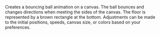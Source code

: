 Creates a bouncing ball animation on a canvas. The ball bounces and changes directions when meeting the sides of the canvas.
The floor is represented by a brown rectangle at the bottom. 
Adjustments can be made to the initial positions, speeds, canvas size, or colors based on your preferences.
